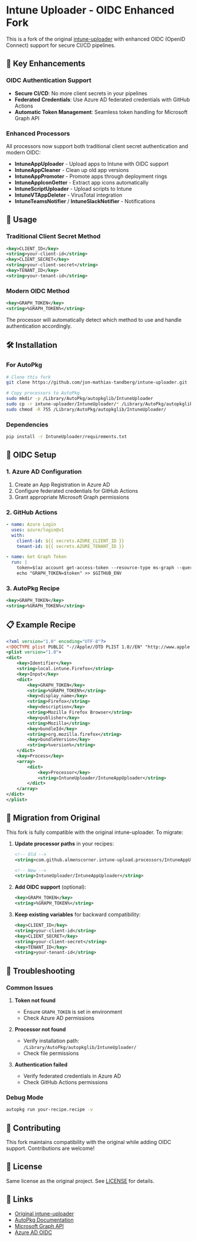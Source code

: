 # Intune Uploader - OIDC Enhanced Fork

This is a fork of the original [intune-uploader](https://github.com/almenscorner/intune-uploader) with enhanced OIDC (OpenID Connect) support for secure CI/CD pipelines.

## 🚀 Key Enhancements

### OIDC Authentication Support
- **Secure CI/CD**: No more client secrets in your pipelines
- **Federated Credentials**: Use Azure AD federated credentials with GitHub Actions
- **Automatic Token Management**: Seamless token handling for Microsoft Graph API

### Enhanced Processors
All processors now support both traditional client secret authentication and modern OIDC:

- **IntuneAppUploader** - Upload apps to Intune with OIDC support
- **IntuneAppCleaner** - Clean up old app versions
- **IntuneAppPromoter** - Promote apps through deployment rings
- **IntuneAppIconGetter** - Extract app icons automatically
- **IntuneScriptUploader** - Upload scripts to Intune
- **IntuneVTAppDeleter** - VirusTotal integration
- **IntuneTeamsNotifier** / **IntuneSlackNotifier** - Notifications

## 🔧 Usage

### Traditional Client Secret Method
```xml
<key>CLIENT_ID</key>
<string>your-client-id</string>
<key>CLIENT_SECRET</key>
<string>your-client-secret</string>
<key>TENANT_ID</key>
<string>your-tenant-id</string>
```

### Modern OIDC Method
```xml
<key>GRAPH_TOKEN</key>
<string>%GRAPH_TOKEN%</string>
```

The processor will automatically detect which method to use and handle authentication accordingly.

## 🛠 Installation

### For AutoPkg
```bash
# Clone this fork
git clone https://github.com/jon-mathias-tandberg/intune-uploader.git

# Copy processors to AutoPkg
sudo mkdir -p /Library/AutoPkg/autopkglib/IntuneUploader
sudo cp -r intune-uploader/IntuneUploader/* /Library/AutoPkg/autopkglib/IntuneUploader/
sudo chmod -R 755 /Library/AutoPkg/autopkglib/IntuneUploader/
```

### Dependencies
```bash
pip install -r IntuneUploader/requirements.txt
```

## 🔐 OIDC Setup

### 1. Azure AD Configuration
1. Create an App Registration in Azure AD
2. Configure federated credentials for GitHub Actions
3. Grant appropriate Microsoft Graph permissions

### 2. GitHub Actions
```yaml
- name: Azure Login
  uses: azure/login@v1
  with:
    client-id: ${{ secrets.AZURE_CLIENT_ID }}
    tenant-id: ${{ secrets.AZURE_TENANT_ID }}

- name: Get Graph Token
  run: |
    token=$(az account get-access-token --resource-type ms-graph --query accessToken -o tsv)
    echo "GRAPH_TOKEN=$token" >> $GITHUB_ENV
```

### 3. AutoPkg Recipe
```xml
<key>GRAPH_TOKEN</key>
<string>%GRAPH_TOKEN%</string>
```

## 📋 Example Recipe

```xml
<?xml version="1.0" encoding="UTF-8"?>
<!DOCTYPE plist PUBLIC "-//Apple//DTD PLIST 1.0//EN" "http://www.apple.com/DTDs/PropertyList-1.0.dtd">
<plist version="1.0">
<dict>
    <key>Identifier</key>
    <string>local.intune.Firefox</string>
    <key>Input</key>
    <dict>
        <key>GRAPH_TOKEN</key>
        <string>%GRAPH_TOKEN%</string>
        <key>display_name</key>
        <string>Firefox</string>
        <key>description</key>
        <string>Mozilla Firefox Browser</string>
        <key>publisher</key>
        <string>Mozilla</string>
        <key>bundleId</key>
        <string>org.mozilla.firefox</string>
        <key>bundleVersion</key>
        <string>%version%</string>
    </dict>
    <key>Process</key>
    <array>
        <dict>
            <key>Processor</key>
            <string>IntuneUploader/IntuneAppUploader</string>
        </dict>
    </array>
</dict>
</plist>
```

## 🔄 Migration from Original

This fork is fully compatible with the original intune-uploader. To migrate:

1. **Update processor paths** in your recipes:
   ```xml
   <!-- Old -->
   <string>com.github.almenscorner.intune-upload.processors/IntuneAppUploader</string>
   
   <!-- New -->
   <string>IntuneUploader/IntuneAppUploader</string>
   ```

2. **Add OIDC support** (optional):
   ```xml
   <key>GRAPH_TOKEN</key>
   <string>%GRAPH_TOKEN%</string>
   ```

3. **Keep existing variables** for backward compatibility:
   ```xml
   <key>CLIENT_ID</key>
   <string>your-client-id</string>
   <key>CLIENT_SECRET</key>
   <string>your-client-secret</string>
   <key>TENANT_ID</key>
   <string>your-tenant-id</string>
   ```

## 🐛 Troubleshooting

### Common Issues

1. **Token not found**
   - Ensure `GRAPH_TOKEN` is set in environment
   - Check Azure AD permissions

2. **Processor not found**
   - Verify installation path: `/Library/AutoPkg/autopkglib/IntuneUploader/`
   - Check file permissions

3. **Authentication failed**
   - Verify federated credentials in Azure AD
   - Check GitHub Actions permissions

### Debug Mode
```bash
autopkg run your-recipe.recipe -v
```

## 🤝 Contributing

This fork maintains compatibility with the original while adding OIDC support. Contributions are welcome!

## 📄 License

Same license as the original project. See [LICENSE](LICENSE) for details.

## 🔗 Links

- [Original intune-uploader](https://github.com/almenscorner/intune-uploader)
- [AutoPkg Documentation](https://github.com/autopkg/autopkg)
- [Microsoft Graph API](https://docs.microsoft.com/en-us/graph/)
- [Azure AD OIDC](https://docs.microsoft.com/en-us/azure/active-directory/develop/v2-protocols-oidc)
